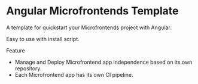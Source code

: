 # Angular Microfrontends Template

A template for quickstart your Microfrontends project with Angular.

Easy to use with install script.

Feature

- Manage and Deploy Microfrontend app independence based on its own repository.
- Each Microfrontend app has its own CI pipeline.